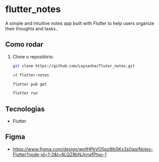 # flutter_notes

A simple and intuitive notes app built with Flutter to help users organize their thoughts and tasks..

## Como rodar

1. Clone o repositório:
   ```bash
   git clone https://github.com/Laysanha/fluter_notes.git
   ```
    ```bash
    cd flutter-notes
   ```
    ```bash
   flutter pub get
   ```
   ```bash
   flutter run
   ```
## Tecnologias
- Flutter

## Figma
- https://www.figma.com/design/wpfHPkVO5pz8lb5Ks3s0gq/Notes-Flutter?node-id=1-2&t=8LQZ8bNJnrwfPtxo-1